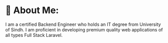 # 💫 About Me:
I am a certified Backend Engineer who holds an IT degree from University of Sindh. I am proficient in developing premium quality web applications of all types Full Stack Laravel.

